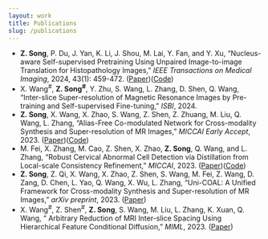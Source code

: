 ```yaml
---
layout: work
title: Publications
slug: /publications
---
```


- **Z. Song**, P. Du, J. Yan, K. Li, J. Shou, M. Lai, Y. Fan, and Y. Xu, “Nucleus-aware Self-supervised Pretraining Using Unpaired Image-to-image Translation for Histopathology Images,” *IEEE Transactions on Medical Imaging*, 2024, 43(1): 459-472. ([Paper](https://ieeexplore.ieee.org/document/10234386))([Code](https://github.com/zhiyuns/UNITPathSSL))
- X. Wang<sup>#</sup>, **Z. Song<sup>#</sup>**, Y. Zhu, S. Wang, L. Zhang, D. Shen, Q. Wang, “Inter-slice Super-resolution of Magnetic Resonance Images by Pre-training and Self-supervised Fine-tuning,” *ISBI*, 2024.
- **Z. Song**, X. Wang, X. Zhao, S. Wang, Z. Shen, Z. Zhuang, M. Liu, Q. Wang, L. Zhang, “Alias-Free Co-modulated Network for Cross-modality Synthesis and Super-resolution of MR Images,” *MICCAI Early Accept*, 2023. ([Paper](https://link.springer.com/chapter/10.1007/978-3-031-43999-5_7))([Code](https://github.com/zhiyuns/AFCM))
- M. Fei, X. Zhang, M. Cao, Z. Shen, X. Zhao, **Z. Song**, Q. Wang, and L. Zhang, “Robust Cervical Abnormal Cell Detection via Distillation from Local-scale Consistency Refinement,” *MICCAI*, 2023. ([Paper](https://link.springer.com/chapter/10.1007/978-3-031-43987-2_63))([Code](https://github.com/feimanman/Cervical-Abnormal-Cell-Detection))
- **Z. Song**, Z. Qi, X. Wang, X. Zhao, Z. Shen, S. Wang, M. Fei, Z. Wang, D. Zang, D. Chen, L. Yao, Q. Wang, X. Wu, L. Zhang, “Uni-COAL: A Unified Framework for Cross-modality Synthesis and Super-resolution of MR Images,” *arXiv preprint*, 2023. ([Paper](https://arxiv.org/abs/2311.08225))
- X. Wang<sup>#</sup>, Z. Shen<sup>#</sup>, **Z. Song**, S. Wang, M. Liu, L. Zhang, K. Xuan, Q. Wang, “
Arbitrary Reduction of MRI Inter-slice Spacing Using Hierarchical Feature Conditional Diffusion,” *MIML*, 2023. ([Paper](https://link.springer.com/chapter/10.1007/978-3-031-45673-2_3))